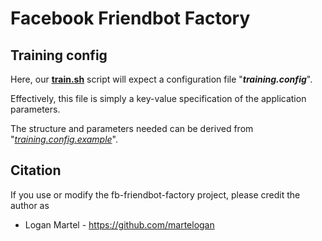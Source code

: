 # Facebook Friendbot Factory

## Training config

Here, our **[train.sh](https://github.com/martelogan/fb-friendbot-factory/blob/master/app/bash/train.sh)** script will expect a configuration file "**_training.config_**".

Effectively, this file is simply a key-value specification of the application parameters.

The structure and parameters needed can be derived from "_[training.config.example](training.config.example)_". 
 
## Citation

If you use or modify the fb-friendbot-factory project, please credit the author as

* Logan Martel - https://github.com/martelogan
